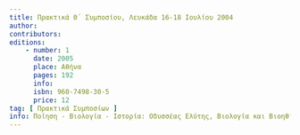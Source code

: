 ```yaml
---
title: Πρακτικά Θ΄ Συμποσίου, Λευκάδα 16-18 Ιουλίου 2004
author: 
contributors: 
editions: 
    - number: 1
      date: 2005
      place: Αθήνα
      pages: 192
      info: 
      isbn: 960-7498-30-5
      price: 12
tag: [ Πρακτικά Συμποσίων ]
info: Ποίηση - Βιολογία - Ιστορία: Οδυσσέας Ελύτης, Βιολογία και Βιοηθική, Ιωάννης και Σπυρίδων Ζαμπέλιοι.
---
```

